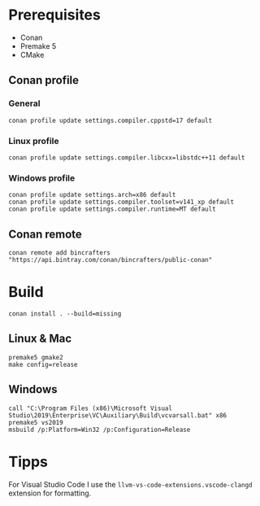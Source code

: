 # Prerequisites

- Conan
- Premake 5
- CMake

## Conan profile

### General

```
conan profile update settings.compiler.cppstd=17 default
```

### Linux profile

```
conan profile update settings.compiler.libcxx=libstdc++11 default
```

### Windows profile

```
conan profile update settings.arch=x86 default
conan profile update settings.compiler.toolset=v141_xp default
conan profile update settings.compiler.runtime=MT default
```

## Conan remote

```
conan remote add bincrafters "https://api.bintray.com/conan/bincrafters/public-conan"
```

# Build

```
conan install . --build=missing
```

## Linux & Mac

```
premake5 gmake2
make config=release
```

## Windows

```
call "C:\Program Files (x86)\Microsoft Visual Studio\2019\Enterprise\VC\Auxiliary\Build\vcvarsall.bat" x86
premake5 vs2019
msbuild /p:Platform=Win32 /p:Configuration=Release
```

# Tipps

For Visual Studio Code I use the `llvm-vs-code-extensions.vscode-clangd` extension for formatting.
